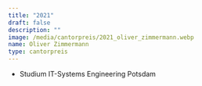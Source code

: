 ```yaml
---
title: "2021"
draft: false
description: ""
image: /media/cantorpreis/2021_oliver_zimmermann.webp
name: Oliver Zimmermann
type: cantorpreis
---
```

- Studium IT-Systems Engineering Potsdam
